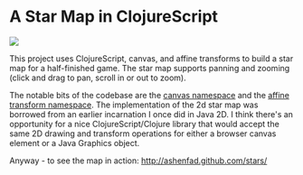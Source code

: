 # A Star Map in ClojureScript

![](http://ashenfad.github.com/stars/stars.png)

This project uses ClojureScript, canvas, and affine transforms to build a star map for a half-finished game.  The star map supports panning and zooming (click and drag to pan, scroll in or out to zoom).

The notable bits of the codebase are the [canvas namespace](https://github.com/ashenfad/stars/blob/master/src/cljs/mogul/ui/canvas.cljs) and the [affine transform namespace](https://github.com/ashenfad/stars/blob/master/src/cljs/mogul/ui/transform.cljs).  The implementation of the 2d star map was borrowed from an earlier incarnation I once did in Java 2D.  I think there's an opportunity for a nice ClojureScript/Clojure library that would accept the same 2D drawing and transform operations for either a browser canvas element or a Java Graphics object.

Anyway - to see the map in action:
http://ashenfad.github.com/stars/
